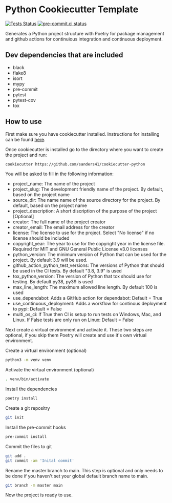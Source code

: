 # Python Cookiecutter Template

[![Tests Status](https://github.com/sanders41/cookiecutter-python/workflows/Testing/badge.svg?branch=main&event=push)](https://github.com/sanders41/cookiecutter-python/actions?query=workflow%3ATesting+branch%3Amain+event%3Apush)
[![pre-commit.ci status](https://results.pre-commit.ci/badge/github/sanders41/cookiecutter-python/main.svg)](https://results.pre-commit.ci/latest/github/sanders41/cookiecutter-python/main)

Generates a Python project structure with Poetry for package management and github actions for continuious integration and continuous deployment.

## Dev dependencies that are included

- black
- flake8
- isort
- mypy
- pre-commit
- pytest
- pytest-cov
- tox

## How to use

First make sure you have cookiecutter installed. Instructions for installing can be found [here](https://cookiecutter.readthedocs.io/en/1.7.2/installation.html).

Once cookiecutter is installed go to the directory where you want to create the project and run:

```zsh
cookiecutter https://github.com/sanders41/cookiecutter-python
```

You will be asked to fill in the following information:

- project_name: The name of the project
- project_slug: The development friendly name of the project. By default, based on the project name
- source_dir: The name name of the source directory for the project. By default, based on the project name
- project_description: A short discription of the purpose of the project [Optional]
- creator: The full name of the project creator
- creator_email: The email address for the creator
- license: The license to use for the project. Select "No license" if no license should be included
- copyright_year: The year to use for the copyright year in the license file. Required for MIT and GNU General Public License v3.0 licenses
- python_version: The minimum version of Python that can be used for the project. By default 3.9 will be used.
- github_action_python_test_versions: The versions of Python that should be used in the CI tests. By default "3.8, 3.9" is used
- tox_python_version: The version of Python that tox should use for testing. By default py38, py39 is used
- max_line_length: The maximum allowed line length. By default 100 is used
- use_dependabot: Adds a GitHub action for dependabot: Default = True
- use_continuous_deployment: Adds a workflow for continous deployment to pypi: Default = False
- multi_os_ci: If True then CI is setup to run tests on Windows, Mac, and Linux. If False tests are only run on Linux: Default = False

Next create a virtual environment and activate it. These two steps are optional, if you skip them Poetry will create and use it's own virtual environment.

Create a virtual environment (optional)

```zsh
python3 -m venv venv
```

Activate the virtual environment (optional)

```zsh
. venv/bin/activate
```

Install the dependencies

```zsh
poetry install
```

Create a git repositry

```zsh
git init
```

Install the pre-commit hooks

```zsh
pre-commit install
```

Commit the files to git

```zsh
git add .
git commit -am 'Inital commit'
```

Rename the master branch to main. This step is optional and only needs to be done if you haven't set your global default branch name to main.

```zsh
git branch -m master main
```

Now the project is ready to use.
